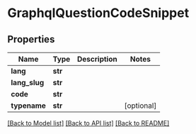 # GraphqlQuestionCodeSnippet

## Properties
Name | Type | Description | Notes
------------ | ------------- | ------------- | -------------
**lang** | **str** |  | 
**lang_slug** | **str** |  | 
**code** | **str** |  | 
**typename** | **str** |  | [optional] 

[[Back to Model list]](../README.md#documentation-for-models) [[Back to API list]](../README.md#documentation-for-api-endpoints) [[Back to README]](../README.md)

